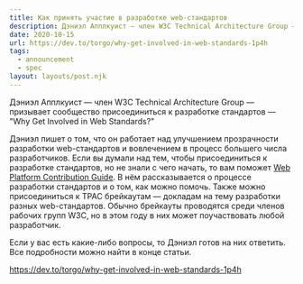 ```yaml
---
title: Как принять участие в разработке web-стандартов
description: Дэниэл Апплкуист — член W3C Technical Architecture Group — призывает сообщество присоединиться к разработке стандартов
date: 2020-10-15
url: https://dev.to/torgo/why-get-involved-in-web-standards-1p4h
tags:
  - announcement
  - spec
layout: layouts/post.njk
---
```

Дэниэл Апплкуист — член W3C Technical Architecture Group — призывает сообщество присоединиться к разработке стандартов — "Why Get Involved in Web Standards?"
 
Дэниэл пишет о том, что он работает над улучшением прозрачности разработки web-стандартов и вовлечением в процесс большего числа разработчиков. Если вы думали над тем, чтобы присоединиться к разработке стандартов, но не знали с чего начать, то вам поможет [Web Platform Contribution Guide](https://wpc.guide). В нём рассказывается о процессе разработки стандартов и о том, как можно помочь. Также можно присоединиться к TPAC брейкаутам — докладам на тему разработки разных web-стандартов. Обычно брейкауты проводятся среди членов рабочих групп W3C, но в этом году в них может поучаствовать любой разработчик.

Если у вас есть какие-либо вопросы, то Дэниэл готов на них ответить. Все подробности можно найти в конце статьи.

https://dev.to/torgo/why-get-involved-in-web-standards-1p4h
